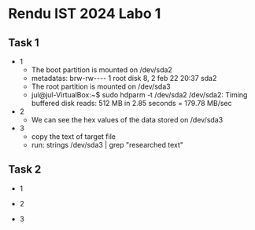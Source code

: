 # Rendu IST 2024 Labo 1 

## Task 1

* 1
   - The boot partition is mounted on /dev/sda2
   - metadatas: brw-rw----  1 root disk      8,   2 feb 22 20:37 sda2
   - The root partition is mounted on /dev/sda3
   -  jul@jul-VirtualBox:~$ sudo hdparm -t /dev/sda2
        /dev/sda2:
        Timing buffered disk reads: 512 MB in  2.85 seconds = 179.78 MB/sec
* 2
   - We can see the hex values of the data stored on /dev/sda3
* 3
   - copy the text of target file
   - run: strings /dev/sda3 | grep "researched text"

## Task 2

* 1




* 2



* 3






